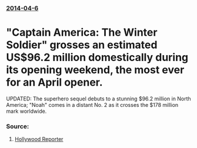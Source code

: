 ### [2014-04-6](/news/2014/04/6/index.md)

# "Captain America: The Winter Soldier" grosses an estimated US$96.2 million domestically during its opening weekend, the most ever for an April opener. 

UPDATED: The superhero sequel debuts to a stunning $96.2 million in North America; &quot;Noah&quot; comes in a distant No. 2 as it crosses the $178 million mark worldwide. 


### Source:

1. [Hollywood Reporter](http://www.hollywoodreporter.com/news/box-office-captain-america-winter-693959)

